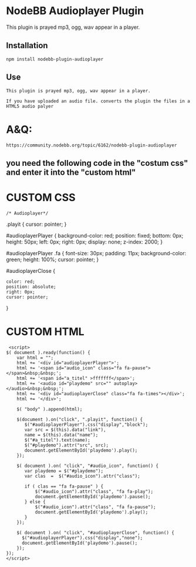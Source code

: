 # NodeBB Audioplayer Plugin

This plugin is prayed mp3, ogg, wav appear in a player.

## Installation

    npm install nodebb-plugin-audioplayer

## Use

    This plugin is prayed mp3, ogg, wav appear in a player.
    
    If you have uploaded an audio file. converts the plugin the files in a HTML5 audio palyer



# A&Q: 

    https://community.nodebb.org/topic/6162/nodebb-plugin-audioplayer



## you need the following code in the "costum css" and enter it into the "custom html"

# CUSTOM CSS

    /* Audioplayer*/

   .playit { cursor: pointer; }

   #audioplayerPlayer {
      background-color: red;
      position: fixed;
      bottom: 0px;
      height: 50px;
      left: 0px;
      right: 0px;
      display: none;
      z-index: 2000;
  }

  #audioplayerPlayer .fa {
    font-size: 30px;
    padding: 11px;
    background-color: green;
    height: 100%;
    cursor: pointer;
  }

  #audioplayerClose {
    
    color: red;
    position: absolute;
    right: 0px;
    cursor: pointer;
    
  }


# CUSTOM HTML

     <script>
    $( document ).ready(function() {
        var html = "";
        html += '<div id="audioplayerPlayer">';
        html += '<span id="audio_icon" class="fa fa-pause"></span>&nbsp;&nbsp;';
        html += '<span id="a_titel" >fffffff</span>';
   	    html += '<audio id="playdemo" src="" autoplay></audio>&nbsp;&nbsp;';
        html += '<div id="audioplayerClose" class="fa fa-times"></div>';
        html += '</div>';
     
        $( "body" ).append(html);
    
        $(document ).on("click", ".playit", function() {
           $("#audioplayerPlayer").css("display","block");
           var src = $(this).data("link"),
           name = $(this).data("name");
           $("#a_titel").text(name);
           $("#playdemo").attr("src", src);
           document.getElementById('playdemo').play();
        });
  
        $( document ).on( "click", "#audio_icon", function() {
	       var playdemo = $("#playdemo");
           var clas  =  $("#audio_icon").attr("class");
     
           if ( clas == "fa fa-pause" ) {
               $("#audio_icon").attr("class", "fa fa-play");
               document.getElementById('playdemo').pause();
           } else {
               $("#audio_icon").attr("class", "fa fa-pause");
               document.getElementById('playdemo').play();
           }
        });
    
        $( document ).on( "click", "#audioplayerClose", function() {
	      $("#audioplayerPlayer").css("display","none");
	      document.getElementById('playdemo').pause();
        });
    });
    </script>
